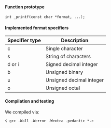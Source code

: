 #### Function prototype
```
int _printf(const char *format, ...);
```
#### Implemented format specifiers

| Specifier type | Description |
| --- | --- |
| c | Single character |
| s | String of characters |
| d or i | Signed decimal integer |
| b | Unsigned binary |
| u | Unsigned decimal integer |
| o | Unsigned octal |

#### Compilation and testing

We compiled via:
```
$ gcc -Wall -Werror -Wextra -pedantic *.c
